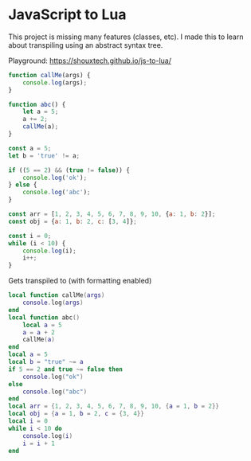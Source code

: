 # JavaScript to Lua

This project is missing many features (classes, etc). I made this to learn about transpiling using an abstract syntax tree.

Playground: https://shouxtech.github.io/js-to-lua/

```javascript
function callMe(args) {
    console.log(args);
}

function abc() {
    let a = 5;
    a += 2;
    callMe(a);
}

const a = 5;
let b = 'true' != a;

if ((5 == 2) && (true != false)) {
    console.log('ok');
} else {
    console.log('abc');
}

const arr = [1, 2, 3, 4, 5, 6, 7, 8, 9, 10, {a: 1, b: 2}];
const obj = {a: 1, b: 2, c: [3, 4]};

const i = 0;
while (i < 10) {
    console.log(i);
    i++;
}
```
Gets transpiled to (with formatting enabled)
```lua
local function callMe(args)
    console.log(args)
end
local function abc()
    local a = 5
    a = a + 2
    callMe(a)
end
local a = 5
local b = "true" ~= a
if 5 == 2 and true ~= false then
    console.log("ok")
else
    console.log("abc")
end
local arr = {1, 2, 3, 4, 5, 6, 7, 8, 9, 10, {a = 1, b = 2}}
local obj = {a = 1, b = 2, c = {3, 4}}
local i = 0
while i < 10 do
    console.log(i)
    i = i + 1
end
```
